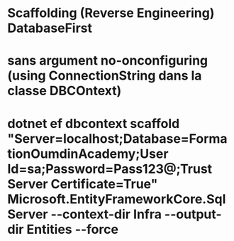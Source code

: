 # Scaffolding (Reverse Engineering) DatabaseFirst
# sans argument no-onconfiguring (using ConnectionString dans la classe DBCOntext)
# dotnet ef dbcontext scaffold "Server=localhost;Database=FormationOumdinAcademy;User Id=sa;Password=Pass123@;Trust Server Certificate=True" Microsoft.EntityFrameworkCore.SqlServer --context-dir Infra --output-dir Entities --force 